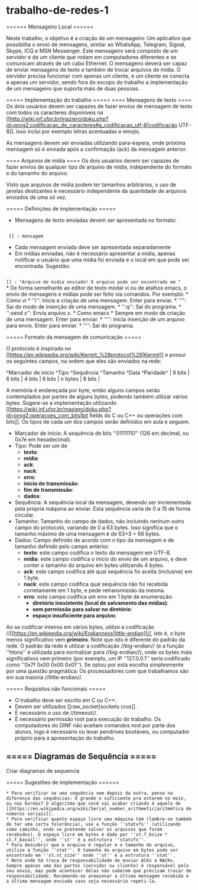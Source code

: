 # trabalho-de-redes-1

====== Mensageiro Local ======

Neste trabalho, o objetivo é a criação de um mensageiro: Um aplicativo que possibilita o envio de mensagens, similar ao WhatsApp, Telegram, Signal, Skype, ICQ e MSN Messenger.
Este mensageiro será composto de um servidor e de um cliente que rodam em computadores diferentes e se comunicam através de um cabo Ethernet. O mensageiro deverá ser capaz de enviar mensagens de texto e também de trocar arquivos de mídia. O servidor precisa funcionar com apenas um cliente, e um cliente se conecta a apenas um servidor, sendo fora do escopo do trabalho a implementação de um mensageiro que suporta mais de duas pessoas.

===== Implementação do trabalho =====
==== Mensagens de texto ====
Os dois usuários devem ser capazes de fazer envios de mensagem de texto com todos os caracteres disponíveis na [[http://wiki.inf.ufpr.br/maziero/doku.php?id=prog2:codificacao_de_caracteres#a_codificacao_utf-8|codificação UTF-8]]. Isso inclui por exemplo letras acentuadas e emojis.

As mensagens devem ser enviadas utilizando para-espera, onde próxima mensagem só é enviada após a confirmação (ack) da mensagem anterior.

==== Arquivos de mídia ====
Os dois usuários devem ser capazes de fazer envios de qualquer tipo de arquivo de mídia, independente do formato e do tamanho do arquivo.

Visto que arquivos de mídia podem ter tamanhos arbitrários, o uso de janelas deslizantes é necessário independente da quantidade de arquivos enviados de uma só vez.

===== Definições de implementação =====

  * Mensagens de texto enviadas devem ser apresentada no formato:
<code>
 [<data e hora>]<Usuário> : mensagem
</code>

  * Cada mensagem enviada deve ser apresentada separadamente
  * Em mídias enviadas, não é necessário apresentar a mídia, apenas notificar o usuário que uma mídia foi enviada e o local em que pode ser encontrada. Sugestão:
<code>
[<data e hora>]<Usuário> : "Arquivo de midia enviado! O arquivo pode ser encontrado em <caminho_para_arquivo>"
</code>
  * De forma semelhante ao editor de texto modal vi ou de atalhos emacs, o envio de mensagens e mídias pode ser feito via comandos. Por exemplo:
      * Como vi 
          * ''i'': Inicia a criação de uma mensagem. Enter para enviar.
          * ''<esc>'': Sai do modo de inserção de uma mensagem.
          * '':q<enter>'': Sai do programa.
          * '':send x<enter>'': Envia arquivo x.
      * Como emacs
          * Sempre em modo de criação de uma mensagem. Enter para enviar.
          * ''<control-e>'': Inicia inserção de um arquivo para envio. Enter para enviar.
          * ''<control-q>'': Sai do programa.


===== Formato da mensagem de comunicação =====

O protocolo é inspirado no [[https://en.wikipedia.org/wiki/Kermit_%28protocol%29|Kermit]] e possui os seguintes campos, na ordem que eles são enviados na rede:

^Marcador de início	^Tipo	^Sequência	^Tamanho	^Data	^Paridade^
| 8 bits | 6 bits | 4 bits | 6 bits | n bytes | 8 bits |

A memória é endereçada por byte, então alguns campos serão contemplados por partes de alguns bytes, podendo também utilizar vários bytes. Sugere-se a implementação utilizando [[https://wiki.inf.ufpr.br/maziero/doku.php?id=prog2:operacoes_com_bits|bit fields do C ou C++ ou operações com bits]]. Os tipos de cada um dos campos serão definidos em aula e seguem.

  * Marcador de início: A sequência de bits ''01111110'' (126 em decimal, ou 0x7e em hexadecimal).
  * Tipo: Pode ser um de
      * **texto**:
      * **mídia**:
      * **ack**:
      * **nack**:
      * **erro**:
      * **inicio de transmissão**:
      * **fim de transmissão**:
      * **dados**:
  * Sequência: A sequência local da mensagem, devendo ser incrementada pela própria máquina ao enviar. Esta sequência varia de 0 a 15 de forma circular.
  * Tamanho: Tamanho do campo de dados, não incluindo nenhum outro campo do protocolo, variando de 0 a 63 bytes. Isso significa que o tamanho máximo de uma mensagem é de 63+3 = 66 bytes.
  * Dados: Campo definido de acordo com o tipo da mensagem e de tamanho definido pelo campo anterior.
      * **texto**: este campo codifica o texto da mensagem em UTF-8.
      * **mídia**: este campo codifica o início do envio de um arquivo, e deve conter o tamanho do arquivo em bytes utilizando 4 bytes.
      * **ack**: este campo codifica até qual sequência foi aceita (inclusive) em 1 byte.
      * **nack**: este campo codifica qual sequência não foi recebida corretamente em 1 byte, e pede retransmissão da mesma.
      * **erro**: este campo codifica um erro em 1 byte da enumeração:
          * **diretório inexistente (local de salvamento das mídias)**:
          * **sem permissão para salvar no diretório**:
          * **espaço insuficiente para arquivo**:

Ao se codificar inteiros em vários bytes, utilize a codificação //[[https://en.wikipedia.org/wiki/Endianness|little-endian]]//, isto é, o byte menos significativo vem **primeiro**. Note que isto é diferente do padrão da rede. O padrão da rede é utilizar a codificação //big-endian// (e a função ''htons'' é utilizada para normalizar para //big-endian//), onde os bytes mais significativos vem primeiro (por exemplo, um IP ''127.0.0.1'' seria codificado como ''0x7f 0x00 0x00 0x01''). Se optou por esta escolha simplesmente por uma questão pragmática: Os processadores com que trabalhamos são em sua maioria //little-endian//.

===== Requisitos não funcionais =====
  * O trabalho deve ser escrito em C ou C++.
  * Devem ser utilizados [[raw_socket|sockets crus]].
  * É necessário o uso de //timeout//.
  * É necessário permissão root para execução do trabalho. Os computadores do DINF não aceitam comandos root por parte dos alunos, logo é necessário ou levar pendrives bootáveis, ou computador próprio para a apresentação do trabalho.

===== Diagramas de Sequência =====
----
Criar diagramas de sequencia

===== Sugestões de implementação ======

    * Para verificar se uma sequência vem depois da outra, pense na diferença das sequências: É grande o suficiente pra estarem no meio, ou nas bordas? O algoritmo que você vai acabar criando é aquele de [[https://en.wikipedia.org/wiki/Serial_number_arithmetic|aritmética de números seriais]].
    * Para verificar quanto espaço livre uma máquina tem (lembre-se também de ter uma certa tolerância), use a função ''statvfs'' (utilizando como caminho, onde se pretende salvar os arquivos que forem recebidos). O espaço livre em bytes é dado por ''st.f_bsize * st.f_bavail'', onde ''st'' é a estrutura ''statvfs''.
    * Para descobrir que o arquivo é regular e o tamanho do arquivo, utilize a função ''stat''. O tamanho do arquivo em bytes pode ser encontrado em ''st.st_size'' onde ''st'' é a estrutura ''stat''.
    * Note onde há troca de responsabilidade de enviar ACKs e NACKs. Sempre apenas uma das partes (servidor ou cliente) é responsável pelo seu envio, mas pode acontecer delas não saberem que precisam trocar de responsabilidade. Recomenda-se armazenar a última mensagem recebida e a última mensagem enviada caso seja necessário repeti-la.
